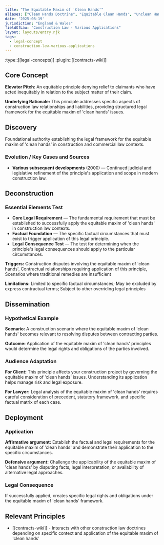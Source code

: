 ```yaml
---
title: "The Equitable Maxim of 'Clean Hands'"
aliases: ["Clean Hands Doctrine", "Equitable Clean Hands", "Unclean Hands Defence", "Equity and Good Conscience"]
date: '2025-08-19'
jurisdiction: "England & Wales"
fieldOfLaw: "Construction Law - Various Applications"
layout: layouts/entry.njk
tags:
  - legal-concept
  - construction-law-various-applications
---
```


:type::[[legal-concepts]]
:plugin::[[contracts-wiki]]

## Core Concept

**Elevator Pitch:** An equitable principle denying relief to claimants who have acted inequitably in relation to the subject matter of their claim.

**Underlying Rationale:** This principle addresses specific aspects of construction law relationships and liabilities, providing structured legal framework for the equitable maxim of 'clean hands' issues.

## Discovery

Foundational authority establishing the legal framework for the equitable maxim of 'clean hands' in construction and commercial law contexts.

### Evolution / Key Cases and Sources

- **Various subsequent developments** (2000) — Continued judicial and legislative refinement of the principle's application and scope in modern construction law.

## Deconstruction

### Essential Elements Test

- **Core Legal Requirement** — The fundamental requirement that must be established to successfully apply the equitable maxim of 'clean hands' in construction law contexts.
- **Factual Foundation** — The specific factual circumstances that must exist to trigger application of this legal principle.
- **Legal Consequence Test** — The test for determining when the principle's legal consequences should apply to the particular circumstances.

**Triggers:** Construction disputes involving the equitable maxim of 'clean hands', Contractual relationships requiring application of this principle, Scenarios where traditional remedies are insufficient

**Limitations:** Limited to specific factual circumstances; May be excluded by express contractual terms; Subject to other overriding legal principles

## Dissemination

### Hypothetical Example

**Scenario:** A construction scenario where the equitable maxim of 'clean hands' becomes relevant to resolving disputes between contracting parties.

**Outcome:** Application of the equitable maxim of 'clean hands' principles would determine the legal rights and obligations of the parties involved.

### Audience Adaptation

**For Client:** This principle affects your construction project by governing the equitable maxim of 'clean hands' issues. Understanding its application helps manage risk and legal exposure.

**For Lawyer:** Legal analysis of the equitable maxim of 'clean hands' requires careful consideration of precedent, statutory framework, and specific factual matrix of each case.

## Deployment

### Application

**Affirmative argument:** Establish the factual and legal requirements for the equitable maxim of 'clean hands' and demonstrate their application to the specific circumstances.

**Defensive argument:** Challenge the applicability of the equitable maxim of 'clean hands' by disputing facts, legal interpretation, or availability of alternative legal approaches.

### Legal Consequence

If successfully applied, creates specific legal rights and obligations under the equitable maxim of 'clean hands' framework.

## Relevant Principles

- [[contracts-wiki]] - Interacts with other construction law doctrines depending on specific context and application of the equitable maxim of 'clean hands'
